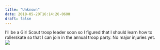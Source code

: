 ```yaml
---
title: "Unknown"
date: 2018-05-20T16:14:20-0600
draft: false
---
```


I’ll be a Girl Scout troop leader soon so I figured that I should learn how to rollerskate so that I can join in the annual troop party. No major injuries yet.
![](/images/2018/35b31a640b.jpg)
